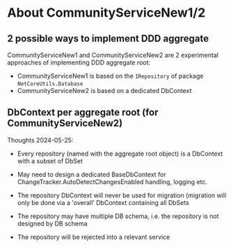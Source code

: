 ﻿# About CommunityServiceNew1/2

## 2 possible ways to implement DDD aggregate

CommunityServiceNew1 and CommunityServiceNew2 are 2 experimental approaches of
implementing DDD aggregate root:

- CommunityServiceNew1 is based on the `IRepository` of package `NetCoreUtils.Database`
- CommunityServiceNew2 is based on a dedicated DbContext

## DbContext per aggregate root (for CommunityServiceNew2)

Thoughts 2024-05-25:

- Every repository (named with the aggregate root object) is a DbContext with a subset
  of DbSet
  
- May need to design a dedicated BaseDbContext for ChangeTracker.AutoDetectChangesEnabled
  handling, logging etc.
  
- The repository DbContext will never be used for migration (migration will only be done
  via a 'overall' DbContext containing all DbSets
  
- The repository may have multiple DB schema, i.e. the repository is not designed by DB
  schema
  
- The repository will be rejected into a relevant service
